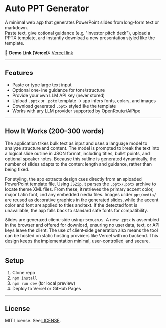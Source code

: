 # Auto PPT Generator

A minimal web app that generates PowerPoint slides from long-form text or markdown.  
Paste text, give optional guidance (e.g. "investor pitch deck"), upload a PPTX template, and instantly download a new presentation styled like the template.

🔗 **Demo Link (Vercel):** [Vercel link](https://ppt-genai.vercel.app)

---

## Features
- Paste or type large text input
- Optional one-line guidance for tone/structure
- Provide your own LLM API key (never stored)
- Upload `.pptx` or `.potx` template → app infers fonts, colors, and images
- Download generated `.pptx` styled like the template
- Works with any LLM provider supported by OpenRouter/AiPipe

---

## How It Works (200–300 words)

The application takes bulk text as input and uses a language model to analyze structure and content. The model is prompted to break the text into a logical slide outline in JSON format, including titles, bullet points, and optional speaker notes. Because this outline is generated dynamically, the number of slides adapts to the content length and guidance, rather than being fixed.

For styling, the app extracts design cues directly from an uploaded PowerPoint template file. Using `JSZip`, it parses the `.pptx/.potx` archive to locate theme XML files. From these, it retrieves the primary accent color, major Latin font, and any embedded media files. Images under `ppt/media/` are reused as decorative graphics in the generated slides, while the accent color and font are applied to titles and text. If the detected font is unavailable, the app falls back to standard safe fonts for compatibility.

Slides are generated client-side using `PptxGenJS`. A new `.pptx` is assembled in the browser and offered for download, ensuring no user data, text, or API keys leave the client. The use of client-side generation also means the tool can be hosted on static hosting providers like Vercel with no backend. This design keeps the implementation minimal, user-controlled, and secure.

---

## Setup
1. Clone repo  
2. `npm install`  
3. `npm run dev` (for local preview)  
4. Deploy to Vercel or GitHub Pages

---

## License
MIT License. See [LICENSE](./LICENSE).
